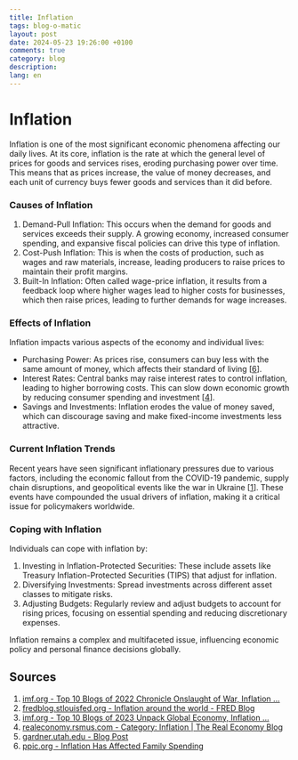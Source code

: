 ```yaml
---
title: Inflation
tags: blog-o-matic
layout: post
date: 2024-05-23 19:26:00 +0100
comments: true
category: blog
description:
lang: en
---
```

# Inflation

Inflation is one of the most significant economic phenomena affecting our daily lives. At its core, inflation is the rate at which the general level of prices for goods and services rises, eroding purchasing power over time. This means that as prices increase, the value of money decreases, and each unit of currency buys fewer goods and services than it did before.

### Causes of Inflation

1.  Demand-Pull Inflation: This occurs when the demand for goods and services exceeds their supply. A growing economy, increased consumer spending, and expansive fiscal policies can drive this type of inflation.
2.  Cost-Push Inflation: This is when the costs of production, such as wages and raw materials, increase, leading producers to raise prices to maintain their profit margins.
3.  Built-In Inflation: Often called wage-price inflation, it results from a feedback loop where higher wages lead to higher costs for businesses, which then raise prices, leading to further demands for wage increases.

### Effects of Inflation

Inflation impacts various aspects of the economy and individual lives:

-   Purchasing Power: As prices rise, consumers can buy less with the same amount of money, which affects their standard of living [[6](https://www.ppic.org/blog/inflation-has-affected-family-spending/)].
-   Interest Rates: Central banks may raise interest rates to control inflation, leading to higher borrowing costs. This can slow down economic growth by reducing consumer spending and investment [[4](https://realeconomy.rsmus.com/category/inflation/)].
-   Savings and Investments: Inflation erodes the value of money saved, which can discourage saving and make fixed-income investments less attractive.

### Current Inflation Trends

Recent years have seen significant inflationary pressures due to various factors, including the economic fallout from the COVID-19 pandemic, supply chain disruptions, and geopolitical events like the war in Ukraine [[1](https://www.imf.org/en/Blogs/Articles/2022/12/19/top-10-blogs-of-2022-chronicle-onslaught-of-war-Inflation-dollar-surge)]. These events have compounded the usual drivers of inflation, making it a critical issue for policymakers worldwide.

### Coping with Inflation

Individuals can cope with inflation by:

1.  Investing in Inflation-Protected Securities: These include assets like Treasury Inflation-Protected Securities (TIPS) that adjust for inflation.
2.  Diversifying Investments: Spread investments across different asset classes to mitigate risks.
3.  Adjusting Budgets: Regularly review and adjust budgets to account for rising prices, focusing on essential spending and reducing discretionary expenses.

Inflation remains a complex and multifaceted issue, influencing economic policy and personal finance decisions globally.

Sources 
----------

1.  [imf.org - Top 10 Blogs of 2022 Chronicle Onslaught of War, Inflation ...](https://www.imf.org/en/Blogs/Articles/2022/12/19/top-10-blogs-of-2022-chronicle-onslaught-of-war-Inflation-dollar-surge)
2.  [fredblog.stlouisfed.org - Inflation around the world - FRED Blog](https://fredblog.stlouisfed.org/2022/11/inflation-around-the-world/)
3.  [imf.org - Top 10 Blogs of 2023 Unpack Global Economy, Inflation ...](https://www.imf.org/en/Blogs/Articles/2023/12/27/top-10-blogs-of-2023-unpack-global-economy-inflation-debt-trade-and-asia)
4.  [realeconomy.rsmus.com - Category: Inflation | The Real Economy Blog](https://realeconomy.rsmus.com/category/inflation/)
5.  [gardner.utah.edu - Blog Post](https://gardner.utah.edu/blog/blog-what-goes-up-must-come-down-the-muddled-post-pandemic-inflation-picture/)
6.  [ppic.org - Inflation Has Affected Family Spending](https://www.ppic.org/blog/inflation-has-affected-family-spending/)
